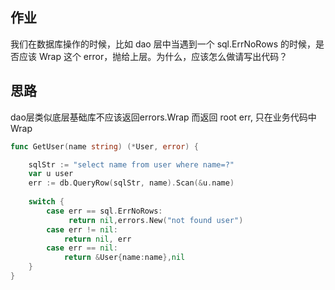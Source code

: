 ## 作业 
我们在数据库操作的时候，比如 dao 层中当遇到一个 sql.ErrNoRows 的时候，是否应该 Wrap 这个 error，抛给上层。为什么，应该怎么做请写出代码？

## 思路 
dao层类似底层基础库不应该返回errors.Wrap 而返回 root err, 只在业务代码中Wrap

```go
func GetUser(name string) (*User, error) {

	sqlStr := "select name from user where name=?"
	var u user
	err := db.QueryRow(sqlStr, name).Scan(&u.name)
	
	switch {
        case err == sql.ErrNoRows: 
             return nil,errors.New("not found user")
        case err != nil:
           	return nil, err
        case err == nil:
            return &User{name:name},nil
    }
}
```